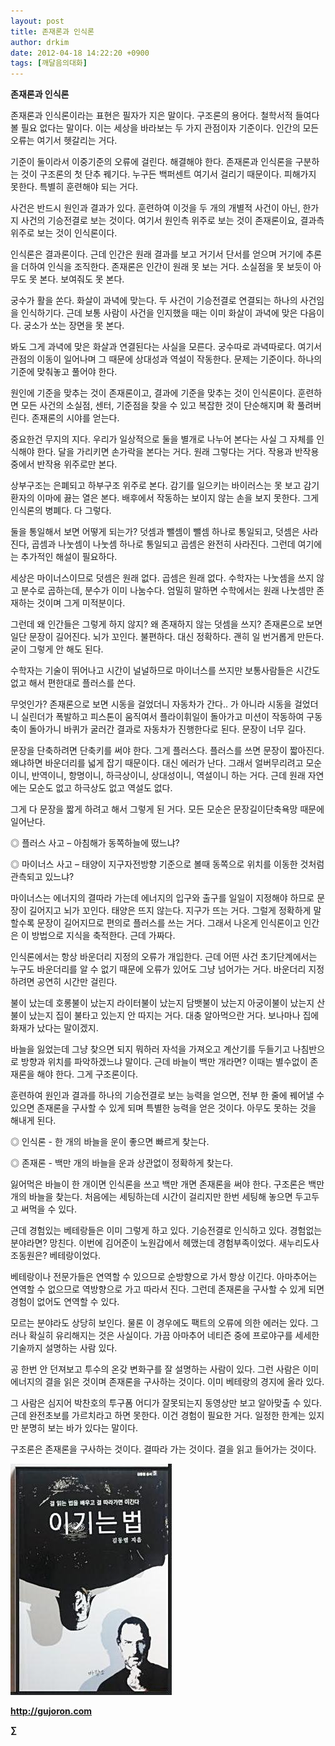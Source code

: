 ```yaml
---
layout: post
title: 존재론과 인식론
author: drkim
date: 2012-04-18 14:22:20 +0900
tags: [깨달음의대화]
---
```

**존재론과 인식론**

존재론과 인식론이라는 표현은 필자가 지은 말이다. 구조론의 용어다. 철학서적 들여다볼 필요 없다는 말이다. 이는 세상을 바라보는 두 가지 관점이자 기준이다. 인간의 모든 오류는 여기서 헷갈리는 거다. 

기준이 둘이라서 이중기준의 오류에 걸린다. 해결해야 한다. 존재론과 인식론을 구분하는 것이 구조론의 첫 단추 꿰기다. 누구든 백퍼센트 여기서 걸리기 때문이다. 피해가지 못한다. 특별히 훈련해야 되는 거다. 

사건은 반드시 원인과 결과가 있다. 훈련하여 이것을 두 개의 개별적 사건이 아닌, 한가지 사건의 기승전결로 보는 것이다. 여기서 원인측 위주로 보는 것이 존재론이요, 결과측 위주로 보는 것이 인식론이다. 

인식론은 결과론이다. 근데 인간은 원래 결과를 보고 거기서 단서를 얻으며 거기에 추론을 더하여 인식을 조직한다. 존재론은 인간이 원래 못 보는 거다. 소실점을 못 보듯이 아무도 못 본다. 보여줘도 못 본다. 

궁수가 활을 쏜다. 화살이 과녁에 맞는다. 두 사건이 기승전결로 연결되는 하나의 사건임을 인식하기다. 근데 보통 사람이 사건을 인지했을 때는 이미 화살이 과녁에 맞은 다음이다. 궁소가 쏘는 장면을 못 본다. 

봐도 그게 과녁에 맞은 화살과 연결된다는 사실을 모른다. 궁수따로 과녁따로다. 여기서 관점의 이동이 일어나며 그 때문에 상대성과 역설이 작동한다. 문제는 기준이다. 하나의 기준에 맞춰놓고 풀어야 한다. 

원인에 기준을 맞추는 것이 존재론이고, 결과에 기준을 맞추는 것이 인식론이다. 훈련하면 모든 사건의 소실점, 센터, 기준점을 찾을 수 있고 복잡한 것이 단순해지며 확 풀려버린다. 존재론의 시야를 얻는다. 

중요한건 무지의 지다. 우리가 일상적으로 둘을 별개로 나누어 본다는 사실 그 자체를 인식해야 한다. 달을 가리키면 손가락을 본다는 거다. 원래 그렇다는 거다. 작용과 반작용 중에서 반작용 위주로만 본다. 

상부구조는 은폐되고 하부구조 위주로 본다. 감기를 일으키는 바이러스는 못 보고 감기환자의 이마에 끓는 열은 본다. 배후에서 작동하는 보이지 않는 손을 보지 못한다. 그게 인식론의 병폐다. 다 그렇다. 

둘을 통일해서 보면 어떻게 되는가? 덧셈과 뺄셈이 뺄셈 하나로 통일되고, 덧셈은 사라진다, 곱셈과 나눗셈이 나눗셈 하나로 통일되고 곱셈은 완전히 사라진다. 그런데 여기에는 추가적인 해설이 필요하다. 

세상은 마이너스이므로 덧셈은 원래 없다. 곱셈은 원래 없다. 수학자는 나눗셈을 쓰지 않고 분수로 곱하는데, 분수가 이미 나눔수다. 엄밀히 말하면 수학에서는 원래 나눗셈만 존재하는 것이며 그게 미적분이다. 

그런데 왜 인간들은 그렇게 하지 않지? 왜 존재하지 않는 덧셈을 쓰지? 존재론으로 보면 일단 문장이 길어진다. 뇌가 꼬인다. 불편하다. 대신 정확하다. 괜히 일 번거롭게 만든다. 굳이 그렇게 안 해도 된다. 

수학자는 기술이 뛰어나고 시간이 널널하므로 마이너스를 쓰지만 보통사람들은 시간도 없고 해서 편한대로 플러스를 쓴다. 

무엇인가? 존재론으로 보면 시동을 걸었더니 자동차가 간다.. 가 아니라 시동을 걸었더니 실린더가 폭발하고 피스톤이 움직여서 플라이휘일이 돌아가고 미션이 작동하여 구동축이 돌아가니 바퀴가 굴러간 결과로 자동차가 진행한다로 된다. 문장이 너무 길다. 

문장을 단축하려면 단축키를 써야 한다. 그게 플러스다. 플러스를 쓰면 문장이 짧아진다. 왜냐하면 바운더리를 넓게 잡기 때문이다. 대신 에러가 난다. 그래서 얼버무리려고 모순이니, 반역이니, 항명이니, 하극상이니, 상대성이니, 역설이니 하는 거다. 근데 원래 자연에는 모순도 없고 하극상도 없고 역설도 없다. 

그게 다 문장을 짧게 하려고 해서 그렇게 된 거다. 모든 모순은 문장길이단축욕망 때문에 일어난다. 

◎ 플러스 사고 – 아침해가 동쪽하늘에 떴느냐? 

  
◎ 마이너스 사고 – 태양이 지구자전방향 기준으로 볼때 동쪽으로 위치를 이동한 것처럼 관측되고 있느냐? 

마이너스는 에너지의 결따라 가는데 에너지의 입구와 출구를 일일이 지정해야 하므로 문장이 길어지고 뇌가 꼬인다. 태양은 뜨지 않는다. 지구가 뜨는 거다. 그럴게 정확하게 말할수록 문장이 길어지므로 편의로 플러스를 쓰는 거다. 그래서 나온게 인식론이고 인간은 이 방법으로 지식을 축적한다. 근데 가짜다. 

인식론에서는 항상 바운더리 지정의 오류가 개입한다. 근데 어떤 사건 초기단계에서는 누구도 바운더리를 알 수 없기 때문에 오류가 있어도 그냥 넘어가는 거다. 바운더리 지정하려면 공연히 시간만 걸린다. 

불이 났는데 호롱불이 났는지 라이터불이 났는지 담뱃불이 났는지 아궁이불이 났는지 산불이 났는지 집이 불타고 있는지 안 따지는 거다. 대충 알아먹으란 거다. 보나마나 집에 화재가 났다는 말이겠지. 

바늘을 잃었는데 그냥 찾으면 되지 뭐하러 자석을 가져오고 계산기를 두들기고 나침반으로 방향과 위치를 파악하겠느냐 말이다. 근데 바늘이 백만 개라면? 이때는 별수없이 존재론을 해야 한다. 그게 구조론이다. 

훈련하여 원인과 결과를 하나의 기승전결로 보는 능력을 얻으면, 전부 한 줄에 꿰어낼 수 있으면 존재론을 구사할 수 있게 되며 특별한 능력을 얻은 것이다. 아무도 못하는 것을 해내게 된다. 

◎ 인식론 - 한 개의 바늘을 운이 좋으면 빠르게 찾는다.

  
◎ 존재론 - 백만 개의 바늘을 운과 상관없이 정확하게 찾는다. 

잃어먹은 바늘이 한 개이면 인식론을 쓰고 백만 개면 존재론을 써야 한다. 구조론은 백만 개의 바늘을 찾는다. 처음에는 세팅하는데 시간이 걸리지만 한번 세팅해 놓으면 두고두고 써먹을 수 있다. 

근데 경험있는 베테랑들은 이미 그렇게 하고 있다. 기승전결로 인식하고 있다. 경험없는 분야라면? 망친다. 이번에 김어준이 노원갑에서 헤맸는데 경험부족이었다. 새누리도사 조동원은? 베테랑이었다. 

베테랑이나 전문가들은 연역할 수 있으므로 순방향으로 가서 항상 이긴다. 아마추어는 연역할 수 없으므로 역방향으로 가고 따라서 진다. 그런데 존재론을 구사할 수 있게 되면 경험이 없어도 연역할 수 있다. 

모르는 분야라도 상당히 보인다. 물론 이 경우에도 팩트의 오류에 의한 에러는 있다. 그러나 확실히 유리해지는 것은 사실이다. 가끔 아마추어 네티즌 중에 프로야구를 세세한 기술까지 설명하는 사람 있다. 

공 한번 안 던져보고 투수의 온갖 변화구를 잘 설명하는 사람이 있다. 그런 사람은 이미 에너지의 결을 읽은 것이며 존재론을 구사하는 것이다. 이미 베테랑의 경지에 올라 있다. 

그 사람은 심지어 박찬호의 투구폼 어디가 잘못되는지 동영상만 보고 알아맞출 수 있다. 근데 완전초보를 가르치라고 하면 못한다. 이건 경험이 필요한 거다. 일정한 한계는 있지만 분명히 보는 바가 있다는 말이다. 

구조론은 존재론을 구사하는 것이다. 결따라 가는 것이다. 결을 읽고 들어가는 것이다. 



  
  
  

  




![](/files/attach/images/199/290/248/123456.JPG)







**http://gujoron.com** 


**∑**